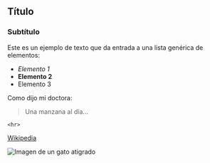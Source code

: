 ## Título
### Subtítulo
Este es un ejemplo de texto que da entrada a una lista genérica de elementos:

* *Elemento 1*
* **Elemento 2**
* Elemento 3

Como dijo mi doctora:
> Una manzana al día...

`<hr>`

[Wikipedia](https://es.wikipedia.org/wiki/Felis_silvestris_catus)

![Imagen de un gato atigrado](https://www.hola.com/imagenes/estar-bien/20201027177994/cosas-asustan-gatos-gt/0-882-234/gato-m.jpg)
